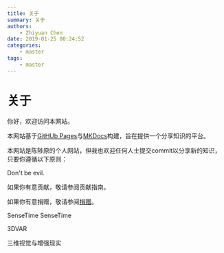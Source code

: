 ```yaml
---
title: 关于
summary: 关于
authors:
    - Zhiyuan Chen
date: 2019-01-25 00:24:52
categories: 
    - master
tags:
    - master
---
```


# 关于

你好，欢迎访问本网站。

本网站基于[GitHUb Pages](https://pages.github.com/)与[MKDocs](https://www.mkdocs.org/)构建，旨在提供一个分享知识的平台。

本网站是陈陟原的个人网站，但我也欢迎任何人士提交commit以分享新的知识，只要你遵循以下原则：

Don't be evil.

如果你有意贡献，敬请参阅贡献指南。

如果你有意捐赠，敬请参阅[捐赠](../donate)。


SenseTime
SenseTime

3DVAR

三维视觉与增强现实